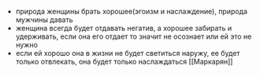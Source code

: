 * природа женщины брать хорошее(эгоизм и наслаждение), природа мужчины давать
* женщина всегда будет отдавать негатив, а хорошее забирать и удерживать, если она его отдает то значит не осознает или ей это не нужно
* если ей хорошо она в жизни не будет светиться наружу, ее будет только отвлекать, она будет только наслаждаться
[[Маркарян]]